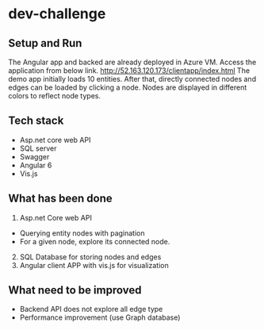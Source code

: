 # dev-challenge

## Setup and Run
The Angular app and backed are already deployed in Azure VM. Access the application from below link.
http://52.163.120.173/clientapp/index.html
The demo app initially loads 10 entities. After that, directly connected nodes and edges can be loaded by clicking a node. Nodes are displayed in different colors to reflect node types.

## Tech stack
-	Asp.net core web API
-	SQL server
-	Swagger
-	Angular 6
-	Vis.js

## What has been done
1. Asp.net Core web API
  - Querying entity nodes with pagination
  - For a given node, explore its connected node.
2. SQL Database for storing nodes and edges
3. Angular client APP with vis.js for visualization

## What need to be improved
  - Backend API does not explore all edge type
  - Performance improvement (use Graph database)
